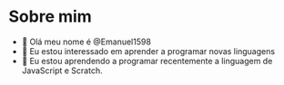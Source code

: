 # Sobre mim

- 👋 Olá meu nome é @Emanuel1598
- 👀 Eu estou interessado em aprender a programar novas linguagens
- 🌱 Eu estou aprendendo a programar recentemente a linguagem de JavaScript e Scratch.

<!---
Emanuel1598/Emanuel1598 is a ✨ special ✨ repository because its `README.md` (this file) appears on your GitHub profile.
You can click the Preview link to take a look at your changes.
--->

